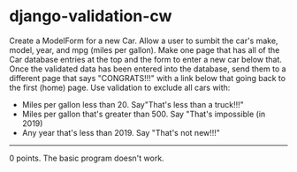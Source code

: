 # django-validation-cw

Create a ModelForm for a new Car. Allow a user to sumbit the car's make, model, year, and mpg (miles per gallon). Make one page that has all of the Car database entries at the top and the form to enter a new car below that. Once the validated data has been entered into the database, send them to a different page that says "CONGRATS!!!" with a link below that going back to the first (home) page. Use validation to exclude all cars with:
- Miles per gallon less than 20. Say"That's less than a truck!!!"
- Miles per gallon that's greater than 500. Say "That's impossible (in 2019)
- Any year that's less than 2019. Say "That's not new!!!"
<hr>
0 points. The basic program doesn't work.